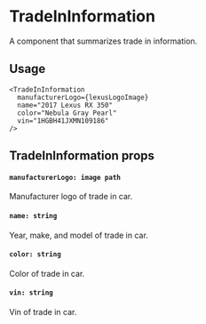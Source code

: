 # TradeInInformation

A component that summarizes trade in information.

## Usage
```
<TradeInInformation
  manufacturerLogo={lexusLogoImage}
  name="2017 Lexus RX 350"
  color="Nebula Gray Pearl"
  vin="1HGBH41JXMN109186"
/>
```

## TradeInInformation props
#### `manufacturerLogo: image path`
Manufacturer logo of trade in car.

#### `name: string`
Year, make, and model of trade in car.

#### `color: string`
Color of trade in car.

#### `vin: string`
Vin of trade in car.

